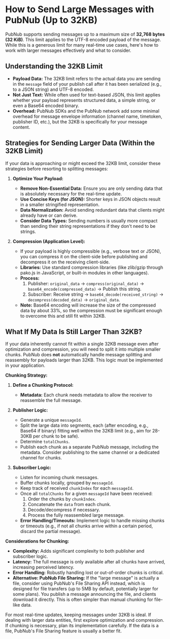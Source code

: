 # How to Send Large Messages with PubNub (Up to 32KB)

PubNub supports sending messages up to a maximum size of **32,768 bytes (32 KiB)**. This limit applies to the UTF-8 encoded payload of the message. While this is a generous limit for many real-time use cases, here's how to work with larger messages effectively and what to consider.

## Understanding the 32KB Limit

*   **Payload Data:** The 32KB limit refers to the actual data you are sending in the `message` field of your publish call after it has been serialized (e.g., to a JSON string) and UTF-8 encoded.
*   **Not Just Text:** While often used for text-based JSON, this limit applies whether your payload represents structured data, a simple string, or even a Base64 encoded binary.
*   **Overhead:** PubNub SDKs and the PubNub network add some minimal overhead for message envelope information (channel name, timetoken, publisher ID, etc.), but the 32KB is specifically for your message content.

## Strategies for Sending Larger Data (Within the 32KB Limit)

If your data is approaching or might exceed the 32KB limit, consider these strategies before resorting to splitting messages:

1.  **Optimize Your Payload:**
    *   **Remove Non-Essential Data:** Ensure you are only sending data that is absolutely necessary for the real-time update.
    *   **Use Concise Keys (for JSON):** Shorter keys in JSON objects result in a smaller stringified representation.
    *   **Data Normalization:** Avoid sending redundant data that clients might already have or can derive.
    *   **Consider Data Types:** Sending numbers is usually more compact than sending their string representations if they don't need to be strings.

2.  **Compression (Application Level):**
    *   If your payload is highly compressible (e.g., verbose text or JSON), you can compress it on the client-side before publishing and decompress it on the receiving client-side.
    *   **Libraries:** Use standard compression libraries (like zlib/gzip through pako.js in JavaScript, or built-in modules in other languages).
    *   **Process:**
        1.  Publisher: `original_data` -> `compress(original_data)` -> `base64_encode(compressed_data)` -> Publish this string.
        2.  Subscriber: Receive string -> `base64_decode(received_string)` -> `decompress(decoded_data)` -> `original_data`.
    *   **Note:** Base64 encoding will increase the size of the compressed data by about 33%, so the compression must be significant enough to overcome this and still fit within 32KB.

## What If My Data Is Still Larger Than 32KB? 

If your data inherently cannot fit within a single 32KB message even after optimization and compression, you will need to split it into multiple smaller chunks. PubNub does **not** automatically handle message splitting and reassembly for payloads larger than 32KB. This logic must be implemented in your application.

**Chunking Strategy:**

1.  **Define a Chunking Protocol:**
    *   **Metadata:** Each chunk needs metadata to allow the receiver to reassemble the full message. 

2.  **Publisher Logic:**
    *   Generate a unique `messageId`.
    *   Split the large data into segments, each (after encoding, e.g., Base64 if binary) fitting well within the 32KB limit (e.g., aim for 28-30KB per chunk to be safe).
    *   Determine `totalChunks`.
    *   Publish each chunk as a separate PubNub message, including the metadata. Consider publishing to the same channel or a dedicated channel for chunks.

3.  **Subscriber Logic:**
    *   Listen for incoming chunk messages.
    *   Buffer chunks locally, grouped by `messageId`.
    *   Keep track of received `chunkIndex` for each `messageId`.
    *   Once all `totalChunks` for a given `messageId` have been received:
        1.  Order the chunks by `chunkIndex`.
        2.  Concatenate the `data` from each chunk.
        3.  Decode/decompress if necessary.
        4.  Process the fully reassembled large message.
    *   **Error Handling/Timeouts:** Implement logic to handle missing chunks or timeouts (e.g., if not all chunks arrive within a certain period, discard the partial message).

**Considerations for Chunking:**

*   **Complexity:** Adds significant complexity to both publisher and subscriber logic.
*   **Latency:** The full message is only available after all chunks have arrived, increasing perceived latency.
*   **Error Handling:** Robustly handling lost or out-of-order chunks is critical.
*   **Alternative: PubNub File Sharing:** If the "large message" is actually a file, consider using PubNub's File Sharing API instead, which is designed for file transfers (up to 5MB by default, potentially larger for some plans). You publish a message announcing the file, and clients download it directly. This is often simpler than manual chunking for file-like data.

For most real-time updates, keeping messages under 32KB is ideal. If dealing with larger data entities, first explore optimization and compression. If chunking is necessary, plan its implementation carefully. If the data is a file, PubNub's File Sharing feature is usually a better fit.

